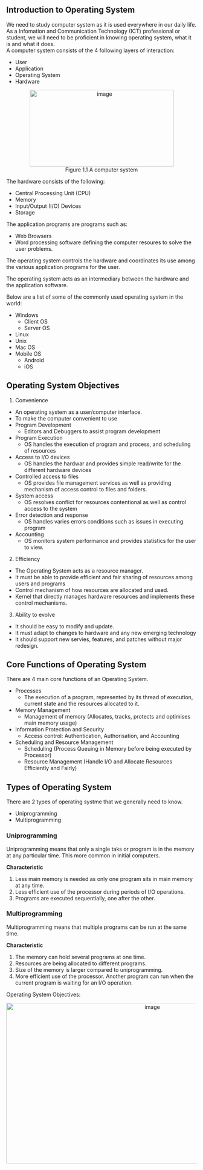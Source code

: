 ## Introduction to Operating System
We need to study computer system as it is used everywhere in our daily life. As a Infomation and Communication Technology (ICT) professional or student, we will need to be proficient in knowing operating system, what it is and what it does. <br>
A computer system consists of the 4 following layers of interaction:
- User
- Application
- Operating System
- Hardware
<p align="center">
  <img width="381" height="202" alt="image" src="https://github.com/user-attachments/assets/fb87f66c-c43f-446b-8400-3a089375aaf2" /> <br> Figure 1.1 A computer system
</p>

The hardware consists of the following:
- Central Processing Unit (CPU)
- Memory
- Input/Output (I/O) Devices
- Storage

The application programs are programs such as:
- Web Browsers
- Word processing software defining the computer resoures to solve the user problems.

The operating system controls the hardware and coordinates its use among the various application programs for the user. <br>

The operating system acts as an intermediary between the hardware and the application software.

Below are a list of some of the commonly used operating system in the world:
- Windows
  - Client OS
  - Server OS
- Linux
- Unix
- Mac OS
- Mobile OS
  - Android
  - iOS

## Operating System Objectives
1. Convenience
  - An operating system as a user/computer interface.
  - To make the computer convenient to use
  - Program Development
    - Editors and Debuggers to assist program development
  - Program Execution
    - OS handles the execution of program and process, and scheduling of resources
  - Access to I/O devices
    - OS handles the hardwar and provides simple read/write for the different hardware devices
  - Controlled access to files
    - OS provides file management services as well as providing mechanism of access control to files and folders.
  - System access
    - OS resolves conflict for resources contentional as well as control access to the system
  - Error detection and response
    - OS handles varies errors conditions such as issues in executing program
  - Accounting
    - OS monitors system performance and provides statistics for the user to view. 
2. Efficiency
  - The Operating System acts as a resource manager.
  - It must be able to provide efficient and fair sharing of resources among users and programs
  - Control mechanism of how resources are allocated and used.
  - Kernel that directly manages hardware resources and implements these control mechanisms. 
3. Ability to evolve
  - It should be easy to modify and update.
  - It must adapt to changes to hardware and any new emerging technology
  - It should support new servies, features, and patches without major redesign.

## Core Functions of Operating System
There are 4 main core functions of an Operating System.
- Processes
  - The execution of a program, represented by its thread of execution, current state and the resources allocated to it.
- Memory Management
  - Management of memory (Allocates, tracks, protects and optimises main memory usage)
- Information Protection and Security
  - Access control: Authentication, Authorisation, and Accounting
- Scheduling and Resource Management
  - Scheduling (Process Queuing in Memory before being executed by Processor)
  - Resource Management (Handle I/O and Allocate Resources Efficiently and Fairly)

## Types of Operating System
There are 2 types of operating systme that we generally need to know.
- Uniprogramming
- Multiprogramming

### Uniprogramming
Uniprogramming means that only a single taks or program is in the memory at any particular time. This more common in initial computers. 

**Characteristic**
1. Less main memory is needed as only one program sits in main memory at any time.
2. Less efficient use of the processor during periods of I/O operations.
3. Programs are executed sequentially, one after the other.

### Multiprogramming
Multiprogramming means that multiple programs can be run at the same time. 

**Characteristic**
1. The memory can hold several programs at one time.
2. Resources are being allocated to different programs.
3. Size of the memory is larger compared to uniprogramming.
4. More efficient use of the processor. Another program can run when the current program is waiting for an I/O operation. 

Operating System Objectives:
<p align="center">
  <img width="757" height="424" alt="image" src="https://github.com/user-attachments/assets/3f53c6f2-2581-4d77-be02-afb166e455a8" />
</p>









